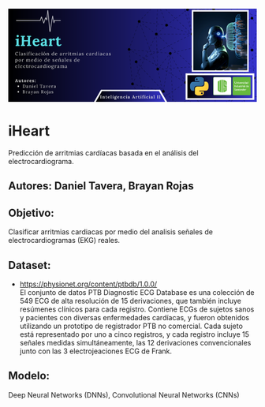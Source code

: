 
![iHeart](https://github.com/drtaverac/iHeart/blob/main/IHeart.png)
# iHeart
Predicción de arritmias cardíacas basada en el análisis del electrocardiograma.

## Autores: Daniel Tavera, Brayan Rojas

## Objetivo: 
Clasificar arritmias cardiacas por medio del analisis señales de electrocardiogramas (EKG) reales.

## Dataset:
- https://physionet.org/content/ptbdb/1.0.0/<br>
El conjunto de datos PTB Diagnostic ECG Database es una colección de 549 ECG de alta resolución de 15 derivaciones, que también incluye resúmenes clínicos para cada registro. Contiene ECGs de sujetos sanos y pacientes con diversas enfermedades cardíacas, y fueron obtenidos utilizando un prototipo de registrador PTB no comercial. Cada sujeto está representado por uno a cinco registros, y cada registro incluye 15 señales medidas simultáneamente, las 12 derivaciones convencionales junto con las 3 electrojeaciones ECG de Frank.


## Modelo: 
Deep Neural Networks (DNNs), Convolutional Neural Networks (CNNs)
